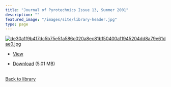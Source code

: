 ```yaml
---
title: "Journal of Pyrotechnics Issue 13, Summer 2001"
description: ""
featured_image: "/images/site/library-header.jpg"
type: page
---
```


<a href="https://drive.google.com/file/d/1PNW1hRNJiQWdx7mPEO3PermVppLupbF3/view" target="_blank">![de30a1f9b417dc5b75e51a586c020a8ec81b150400a11945204dd8a79e61dae0.jpg](/images/library/de30a1f9b417dc5b75e51a586c020a8ec81b150400a11945204dd8a79e61dae0.jpg)</a>
* <a href="https://drive.google.com/file/d/1PNW1hRNJiQWdx7mPEO3PermVppLupbF3/view" target="_blank">View</a>

* [Download](https://drive.google.com/uc?export=download&id=1PNW1hRNJiQWdx7mPEO3PermVppLupbF3) (5.01 MB)

<br />[Back to library](/library/)
